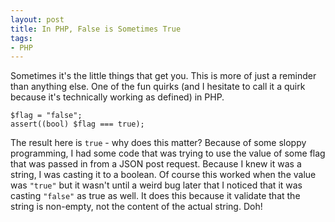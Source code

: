 ```yaml
---
layout: post
title: In PHP, False is Sometimes True
tags:
- PHP
---
```

Sometimes it's the little things that get you.  This is more of just a reminder than anything else.  One of the fun quirks (and I hesitate to call it a quirk because it's technically working as defined) in PHP.

```php?start_inline=1
$flag = "false";
assert((bool) $flag === true);
```

The result here is `true` - why does this matter?  Because of some sloppy programming, I had some code that was trying to use the value of some flag that was passed in from a JSON post request.  Because I knew it was a string, I was casting it to a boolean.  Of course this worked when the value was `"true"` but it wasn't until a weird bug later that I noticed that it was casting `"false"` as true as well.  It does this because it validate that the string is non-empty, not the content of the actual string.  Doh!
